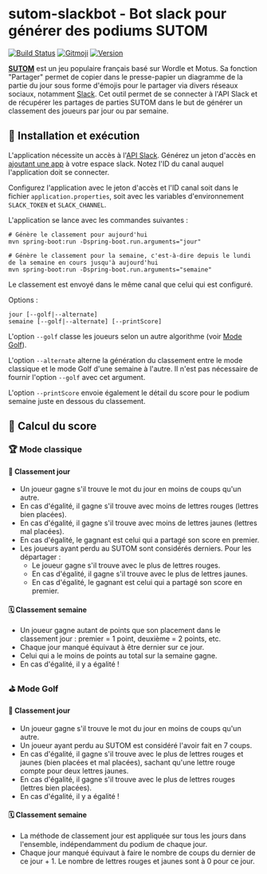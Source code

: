 # sutom-slackbot - Bot slack pour générer des podiums SUTOM

[![Build Status](https://github.com/bmaparpaing/sutom-slackbot/actions/workflows/main.yml/badge.svg)](https://github.com/bmaparpaing/sutom-slackbot/actions/workflows/main.yml)
[![Gitmoji](https://img.shields.io/badge/gitmoji-%20😜%20😍-FFDD67.svg)](https://gitmoji.dev)
[![Version](https://img.shields.io/github/v/release/bmaparpaing/sutom-slackbot)](https://github.com/bmaparpaing/sutom-slackbot/releases)

**[SUTOM](https://sutom.nocle.fr/)** est un jeu populaire français basé sur Wordle et Motus. Sa fonction "Partager"
permet de copier dans le presse-papier un diagramme de la partie du jour sous forme d'émojis pour le partager via
divers réseaux sociaux, notamment [Slack](https://slack.com/). Cet outil permet de se connecter à l'API Slack et de
récupérer les partages de parties SUTOM dans le but de générer un classement des joueurs par jour ou par semaine.

## 🚀 Installation et exécution

L'application nécessite un accès à l'[API Slack](https://api.slack.com/).
Générez un jeton d'accès en [ajoutant une app](https://api.slack.com/apps) à votre espace slack.
Notez l'ID du canal auquel l'application doit se connecter.

Configurez l'application avec le jeton d'accès et l'ID canal soit dans le fichier `application.properties`, soit avec
les variables d'environnement `SLACK_TOKEN` et `SLACK_CHANNEL`.

L'application se lance avec les commandes suivantes :

```shell
# Génère le classement pour aujourd'hui
mvn spring-boot:run -Dspring-boot.run.arguments="jour"

# Génère le classement pour la semaine, c'est-à-dire depuis le lundi de la semaine en cours jusqu'à aujourd'hui
mvn spring-boot:run -Dspring-boot.run.arguments="semaine"
```

Le classement est envoyé dans le même canal que celui qui est configuré.

Options :

```
jour [--golf|--alternate]
semaine [--golf|--alternate] [--printScore]
```

L'option `--golf` classe les joueurs selon un autre algorithme (voir [Mode Golf](#-mode-golf)).

L'option `--alternate` alterne la génération du classement entre le mode classique et le mode Golf d'une semaine à
l'autre. Il n'est pas nécessaire de fournir l'option `--golf` avec cet argument.

L'option `--printScore` envoie également le détail du score pour le podium semaine juste en dessous du classement.

## 🧮 Calcul du score

### 🏆 Mode classique

#### 📅 Classement jour

* Un joueur gagne s'il trouve le mot du jour en moins de coups qu'un autre.
* En cas d'égalité, il gagne s'il trouve avec moins de lettres rouges (lettres bien placées).
* En cas d'égalité, il gagne s'il trouve avec moins de lettres jaunes (lettres mal placées).
* En cas d'égalité, le gagnant est celui qui a partagé son score en premier.
* Les joueurs ayant perdu au SUTOM sont considérés derniers. Pour les départager :
  * Le joueur gagne s'il trouve avec le plus de lettres rouges.
  * En cas d'égalité, il gagne s'il trouve avec le plus de lettres jaunes.
  * En cas d'égalité, le gagnant est celui qui a partagé son score en premier.

#### 🗓️ Classement semaine

* Un joueur gagne autant de points que son placement dans le classement jour :
  premier = 1 point, deuxième = 2 points, etc.
* Chaque jour manqué équivaut à être dernier sur ce jour.
* Celui qui a le moins de points au total sur la semaine gagne.
* En cas d'égalité, il y a égalité !

### ⛳ Mode Golf

#### 📅 Classement jour

* Un joueur gagne s'il trouve le mot du jour en moins de coups qu'un autre.
* Un joueur ayant perdu au SUTOM est considéré l'avoir fait en 7 coups.
* En cas d'égalité, il gagne s'il trouve avec le plus de lettres rouges et jaunes (bien placées et mal placées),
  sachant qu'une lettre rouge compte pour deux lettres jaunes.
* En cas d'égalité, il gagne s'il trouve avec le plus de lettres rouges (lettres bien placées).
* En cas d'égalité, il y a égalité !

#### 🗓️ Classement semaine

* La méthode de classement jour est appliquée sur tous les jours dans l'ensemble, indépendamment du podium de
  chaque jour.
* Chaque jour manqué équivaut à faire le nombre de coups du dernier de ce jour + 1. Le nombre de lettres rouges
  et jaunes sont à 0 pour ce jour.